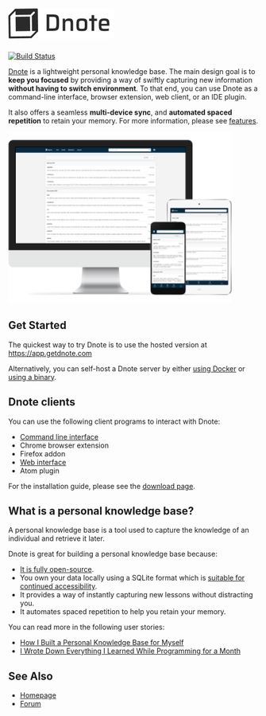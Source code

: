 ![Dnote](assets/logo.png)
=========================

[![Build Status](https://travis-ci.org/dnote/dnote.svg?branch=master)](https://travis-ci.org/dnote/dnote)

[Dnote](https://www.getdnote.com) is a lightweight personal knowledge base. The main design goal is to **keep you focused** by providing a way of swiftly capturing new information **without having to switch environment**. To that end, you can use Dnote as a command-line interface, browser extension, web client, or an IDE plugin.

It also offers a seamless **multi-device sync**, and **automated spaced repetition** to retain your memory. For more information, please see [features](https://www.getdnote.com/pricing).

![Dnote web application running on various devices](assets/devices.png "Dnote web application running on various devices")

## Get Started

The quickest way to try Dnote is to use the hosted version at https://app.getdnote.com

Alternatively, you can self-host a Dnote server by either [using Docker](https://github.com/dnote/dnote/blob/master/host/docker/README.md) or [using a binary](https://github.com/dnote/dnote/blob/master/SELF_HOSTING.md).

## Dnote clients

You can use the following client programs to interact with Dnote:

* [Command line interface](https://github.com/dnote/dnote/blob/master/pkg/cli/README.md)
* Chrome browser extension
* Firefox addon
* [Web interface](https://app.getdnote.com)
* Atom plugin

For the installation guide, please see the [download page](https://www.getdnote.com/download).

## What is a personal knowledge base?

A personal knowledge base is a tool used to capture the knowledge of an individual and retrieve it later.

Dnote is great for building a personal knowledge base because:

* [It is fully open-source](https://www.getdnote.com/blog/open-sourcing-dnote).
* You own your data locally using a SQLite format which is [suitable for continued accessibility](https://www.sqlite.org/locrsf.html).
* It provides a way of instantly capturing new lessons without distracting you.
* It automates spaced repetition to help you retain your memory.

You can read more in the following user stories:

- [How I Built a Personal Knowledge Base for Myself](https://www.getdnote.com/blog/how-i-built-personal-knowledge-base-for-myself/)
- [I Wrote Down Everything I Learned While Programming for a Month](https://www.getdnote.com/blog/writing-everything-i-learn-coding-for-a-month/)

## See Also

- [Homepage](https://www.getdnote.com)
- [Forum](https://forum.getdnote.com)
